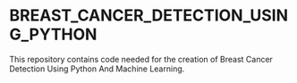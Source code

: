 # BREAST_CANCER_DETECTION_USING_PYTHON
This repository contains code needed for the creation of Breast Cancer Detection Using Python And Machine Learning.
